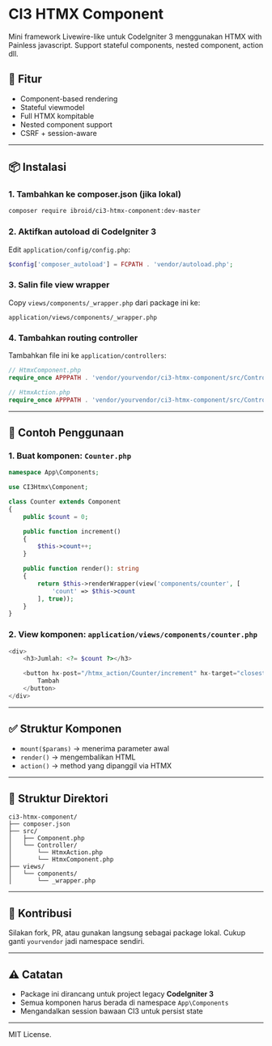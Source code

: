# CI3 HTMX Component

Mini framework Livewire-like untuk CodeIgniter 3 menggunakan HTMX with Painless javascript. Support stateful components, nested component, action dll.

## 🚀 Fitur

- Component-based rendering
- Stateful viewmodel
- Full HTMX kompitable
- Nested component support
- CSRF + session-aware

---

## 📦 Instalasi

### 1. Tambahkan ke composer.json (jika lokal)

```bash
composer require ibroid/ci3-htmx-component:dev-master
```

### 2. Aktifkan autoload di CodeIgniter 3

Edit `application/config/config.php`:

```php
$config['composer_autoload'] = FCPATH . 'vendor/autoload.php';
```

### 3. Salin file view wrapper

Copy `views/components/_wrapper.php` dari package ini ke:

```
application/views/components/_wrapper.php
```

### 4. Tambahkan routing controller

Tambahkan file ini ke `application/controllers`:

```php
// HtmxComponent.php
require_once APPPATH . 'vendor/yourvendor/ci3-htmx-component/src/Controller/HtmxComponent.php';

// HtmxAction.php
require_once APPPATH . 'vendor/yourvendor/ci3-htmx-component/src/Controller/HtmxAction.php';
```

---

## 📄 Contoh Penggunaan

### 1. Buat komponen: `Counter.php`

```php
namespace App\Components;

use CI3Htmx\Component;

class Counter extends Component
{
    public $count = 0;

    public function increment()
    {
        $this->count++;
    }

    public function render(): string
    {
        return $this->renderWrapper(view('components/counter', [
            'count' => $this->count
        ], true));
    }
}
```

### 2. View komponen: `application/views/components/counter.php`

```php
<div>
    <h3>Jumlah: <?= $count ?></h3>

    <button hx-post="/htmx_action/Counter/increment" hx-target="closest div" hx-swap="outerHTML">
        Tambah
    </button>
</div>
```

---

## ✅ Struktur Komponen

- `mount($params)` → menerima parameter awal
- `render()` → mengembalikan HTML
- `action()` → method yang dipanggil via HTMX

---

## 📂 Struktur Direktori

```
ci3-htmx-component/
├── composer.json
├── src/
│   ├── Component.php
│   └── Controller/
│       └── HtmxAction.php
│       └── HtmxComponent.php
├── views/
│   └── components/
│       └── _wrapper.php
```

---

## 🤝 Kontribusi

Silakan fork, PR, atau gunakan langsung sebagai package lokal. Cukup ganti `yourvendor` jadi namespace sendiri.

---

## ⚠️ Catatan

- Package ini dirancang untuk project legacy **CodeIgniter 3**
- Semua komponen harus berada di namespace `App\Components`
- Mengandalkan session bawaan CI3 untuk persist state

---

MIT License.
